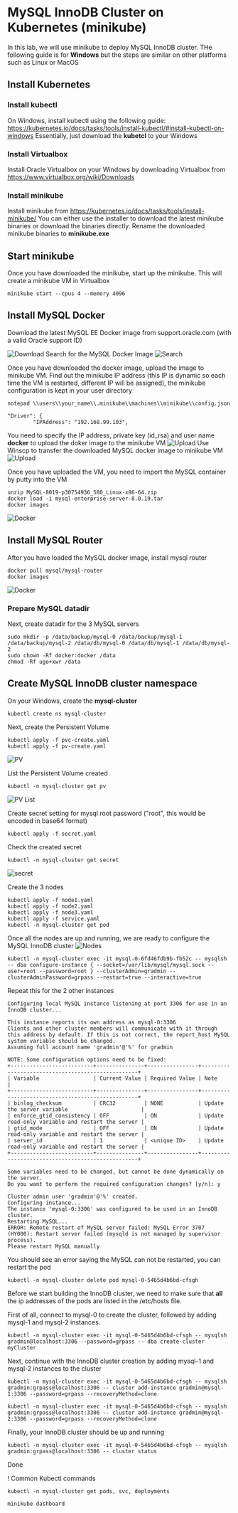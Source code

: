 # MySQL InnoDB Cluster on Kubernetes (minikube)
In this lab, we will use minikube to deploy MySQL InnoDB cluster. THe following guide is for **Windows** but the steps are similar on other platforms such as Linux or MacOS
## Install Kubernetes
### Install kubectl
On Windows, install kubectl using the following guide:
https://kubernetes.io/docs/tasks/tools/install-kubectl/#install-kubectl-on-windows
Essentially, just download the **kubetcl** to your Windows
### Install Virtualbox
Install Oracle Virtualbox on your Windows by downloading Virtualbox from https://www.virtualbox.org/wiki/Downloads
### Install minikube
Install minikube from https://kubernetes.io/docs/tasks/tools/install-minikube/
You can either use the installer to download the latest minikube binaries or download the binaries directly. Rename the downloaded minikube binaries to **minikube.exe**
## Start minikube
Once you have downloaded the minikube, start up the minikube. This will create a minikube VM in Virtualbox
```
minikube start --cpus 4 --memory 4096
```
## Install MySQL Docker
Download the latest MySQL EE Docker image from support.oracle.com (with a valid Oracle support ID)

![Download](img/K1.png)
Search for the MySQL Docker Image
![Search](img/K2.png)

Once you have downloaded the docker image, upload the image to minikube VM.
Find out the minikube IP address (this IP is dynamic so each time the VM is restarted, different IP will be assigned), the minikube configuration is kept in your user directory
```
notepad \\users\\your_name\\.minikube\\machines\\minikube\\config.json
```
```
"Driver": {
        "IPAddress": "192.168.99.103",
```
You need to specify the IP address, private key (id_rsa) and user name **docker** to upload the doker image to the minikube VM
![Upload](img/K3.png)
Use Winscp to transfer the downloaded MySQL docker image to minikube VM
![Upload](img/K4.png)

Once you have uploaded the VM, you need to import the MySQL container by putty into the VM
```
unzip MySQL-8019-p30754936_580_Linux-x86-64.zip
docker load -i mysql-enterprise-server-8.0.19.tar
docker images
```
![Docker](img/K5.png)

## Install MySQL Router
After you have loaded the MySQL docker image, install mysql router
```
docker pull mysql/mysql-router
docker images
```
![Docker](img/K10.png)

### Prepare MySQL datadir
Next, create datadir for the 3 MySQL servers
```
sudo mkdir -p /data/backup/mysql-0 /data/backup/mysql-1 /data/backup/mysql-2 /data/db/mysql-0 /data/db/mysql-1 /data/db/mysql-2
sudo chown -Rf docker:docker /data
chmod -Rf ugo+xwr /data
```
## Create MySQL InnoDB cluster namespace
On your Windows, create the **mysql-cluster**
```
kubectl create ns mysql-cluster
```
Next, create the Persistent Volume
```
kubectl apply -f pvc-create.yaml
kubectl apply -f pv-create.yaml
```
![PV](img/K6.png)

List the Persistent Volume created
```
kubectl -n mysql-cluster get pv
```
![PV List](img/K7.png)

Create secret setting for mysql root password ("root", this would be encoded in base64 format)
```
kubectl apply -f secret.yaml
```

Check the created secret
```
kubectl -n mysql-cluster get secret
```
![secret](img/K8.png)

Create the 3 nodes 
```
kubectl apply -f node1.yaml
kubectl apply -f node2.yaml
kubectl apply -f node3.yaml
kubectl apply -f service.yaml
kubectl -n mysql-cluster get pod
```

Once all the nodes are up and running, we are ready to configure the MySQL InnoDB cluster
![Nodes](img/K11.png)
```
kubectl -n mysql-cluster exec -it mysql-0-6fd46fdb9b-fb52c -- mysqlsh -- dba configure-instance { --socket=/var/lib/mysql/mysql.sock --user=root --password=root } --clusterAdmin=gradmin --clusterAdminPassword=grpass --restart=true --interactive=true
```
Repeat this for the 2 other instances
```
Configuring local MySQL instance listening at port 3306 for use in an InnoDB cluster...

This instance reports its own address as mysql-0:3306
Clients and other cluster members will communicate with it through this address by default. If this is not correct, the report_host MySQL system variable should be changed.
Assuming full account name 'gradmin'@'%' for gradmin

NOTE: Some configuration options need to be fixed:
+--------------------------+---------------+----------------+--------------------------------------------------+
| Variable                 | Current Value | Required Value | Note                                             |
+--------------------------+---------------+----------------+--------------------------------------------------+
| binlog_checksum          | CRC32         | NONE           | Update the server variable                       |
| enforce_gtid_consistency | OFF           | ON             | Update read-only variable and restart the server |
| gtid_mode                | OFF           | ON             | Update read-only variable and restart the server |
| server_id                | 1             | <unique ID>    | Update read-only variable and restart the server |
+--------------------------+---------------+----------------+--------------------------------------------------+

Some variables need to be changed, but cannot be done dynamically on the server.
Do you want to perform the required configuration changes? [y/n]: y

Cluster admin user 'gradmin'@'%' created.
Configuring instance...
The instance 'mysql-0:3306' was configured to be used in an InnoDB cluster.
Restarting MySQL...
ERROR: Remote restart of MySQL server failed: MySQL Error 3707 (HY000): Restart server failed (mysqld is not managed by supervisor process).
Please restart MySQL manually
```
You should see an error saying the MySQL can not be restarted, you can restart the pod
```
kubectl -n mysql-cluster delete pod mysql-0-5465d4b6bd-cfsgh
```

Before we start building the InnoDB cluster, we need to make sure that **all** the ip addresses of the pods are listed in the /etc/hosts file.

First of all, connect to mysql-0 to create the cluster, followed by adding mysql-1 and mysql-2 instances.
```
kubectl -n mysql-cluster exec -it mysql-0-5465d4b6bd-cfsgh -- mysqlsh gradmin@localhost:3306 --password=grpass -- dba create-cluster myCluster
```



Next, continue with the InnoDB cluster creation by adding mysql-1 and mysql-2 instances to the cluster
```
kubectl -n mysql-cluster exec -it mysql-0-5465d4b6bd-cfsgh -- mysqlsh gradmin:grpass@localhost:3306 -- cluster add-instance gradmin@mysql-1:3306 --password=grpass --recoveryMethod=clone

kubectl -n mysql-cluster exec -it mysql-0-5465d4b6bd-cfsgh -- mysqlsh gradmin:grpass@localhost:3306 -- cluster add-instance gradmin@mysql-2:3306 --password=grpass --recoveryMethod=clone
```
Finally, your InnoDB cluster should be up and running
```
kubectl -n mysql-cluster exec -it mysql-0-5465d4b6bd-cfsgh -- mysqlsh gradmin:grpass@localhost:3306 -- cluster status
```
Done

! Common Kubectl commands

```
kubectl -n mysql-cluster get pods, svc, deployments
```

```
minikube dashboard
```

















